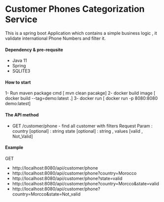 # Customer Phones Categorization Service

This is a spring boot Application which contains a simple business logic , it validate international Phone Numbers and filter it.

#### Dependency & pre-requsite
- Java 11
- Spring 
- SQLITE3

#### How to start 
1- Run maven package cmd [ mvn clean pacakge]
2- docker build image [ docker build --tag=demo:latest .]
3- docker run [ docker run -p 8080:8080 demo:latest]

#### The API method
- GET /customer/phone - find all customer with filters
    Request Param :
    	country [optional] : string
    	state   [optional] : string , values [valid , Not_Valid]

#### Example

  GET
 
 - http://localhost:8080/api/customer/phone
 - http://localhost:8080/api/customer/phone?country=Morocco
 - http://localhost:8080/api/customer/phone?state=valid
 - http://localhost:8080/api/customer/phone?country=Morcco&state=valid
 - http://localhost:8080/api/customer/phone?country=Morcco&state=Not_valid
 
 



 
 



	
	

